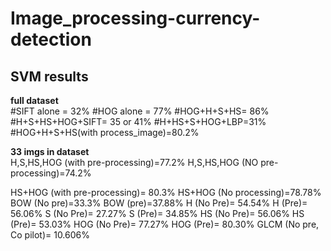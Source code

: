 # Image_processing-currency-detection

## SVM results 
**full dataset**     
#SIFT alone = 32%
#HOG alone = 77%
#HOG+H+S+HS= 86%
#H+S+HS+HOG+SIFT= 35 or 41%
#H+HS+S+HOG+LBP=31%
#HOG+H+S+HS(with process_image)=80.2%

**33 imgs in dataset**     
H,S,HS,HOG (with pre-processing)=77.2%
H,S,HS,HOG (NO pre-processing)=74.2%

HS+HOG (with pre-processing)= 80.3%
HS+HOG (No processing)=78.78%
BOW (No pre)=33.3%
BOW (pre)=37.88%
H (No Pre)= 54.54%
H (Pre)= 56.06%
S (No Pre)= 27.27%
S (Pre)= 34.85%
HS (No Pre)= 56.06%
HS (Pre)= 53.03%
HOG (No Pre)= 77.27%
HOG (Pre)= 80.30%
GLCM (No pre, Co pilot)= 10.606%

